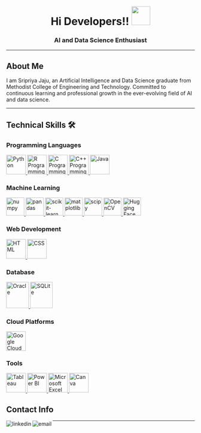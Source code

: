 <h1 align="center">Hi Developers!! <img src="https://media.tenor.com/images/22f42c11b612b041b4038573dca18a2d/tenor.gif" width="50px"></h1>

<h3 align="center">AI and Data Science Enthusiast</h3>

<hr>

## About Me

I am Sripriya Jaju, an Artificial Intelligence and Data Science graduate from Methodist College of Engineering and Technology. Committed to continuous learning and professional growth in the ever-evolving field of AI and data science.

<hr>

## Technical Skills 🛠

### Programming Languages

<span style="display: inline-block;">
  <a href="https://www.python.org" target="_blank">
    <img src="https://img.icons8.com/color/48/000000/python.png" width="52px" alt="Python">
  </a>
  <a href="https://www.r-project.org" target="_blank">
    <img src="https://www.r-project.org/logo/Rlogo.png" width="52px" alt="R Programming">
  </a>
  <a href="https://en.wikipedia.org/wiki/C_(programming_language)" target="_blank">
    <img src="https://img.icons8.com/color/48/000000/c-programming.png" width="52px" alt="C Programming">
  </a>
  <a href="https://en.wikipedia.org/wiki/C%2B%2B" target="_blank">
    <img src="https://img.icons8.com/color/48/000000/c-plus-plus-logo.png" width="52px" alt="C++ Programming">
  </a>
  <a href="https://www.java.com" target="_blank">
    <img src="https://img.icons8.com/color/48/000000/java-coffee-cup-logo.png" width="52px" alt="Java">
  </a>
</span>

### Machine Learning

<span style="display: inline-block;">
  <a href="https://numpy.org" target="_blank">
    <img src="https://img.icons8.com/color/48/000000/numpy.png" height="48px" alt="numpy">
  </a>
  <a href="https://pandas.pydata.org" target="_blank">
    <img src="https://img.icons8.com/color/48/000000/pandas.png" height="48px" alt="pandas">
  </a>
  <a href="https://scikit-learn.org" target="_blank">
    <img src="https://upload.wikimedia.org/wikipedia/commons/0/05/Scikit_learn_logo_small.svg" height="48px" alt="scikit-learn">
  </a>
  <a href="https://matplotlib.org" target="_blank">
    <img src="https://upload.wikimedia.org/wikipedia/commons/8/84/Matplotlib_icon.svg" height="48px" alt="matplotlib">
  </a>
  <a href="https://www.scipy.org" target="_blank">
    <img src="https://upload.wikimedia.org/wikipedia/commons/b/b2/SCIPY_2.svg" height="48px" alt="scipy">
  </a>
  <a href="https://opencv.org" target="_blank">
    <img src="https://img.icons8.com/color/48/000000/opencv.png" height="48px" alt="OpenCV">
  </a>
  <a href="https://huggingface.co" target="_blank">
    <img src="https://community.intersystems.com/sites/default/files/inline/images/sticker-2048w.png" height="48px" alt="Hugging Face">
  </a>
</span>

### Web Development

<span style="display: inline-block;">
  <a href="https://developer.mozilla.org/en-US/docs/Web/HTML" target="_blank">
    <img src="https://img.icons8.com/color/48/000000/html-5--v1.png" width="52px" alt="HTML">
  </a>
  <a href="https://developer.mozilla.org/en-US/docs/Web/CSS" target="_blank">
    <img src="https://img.icons8.com/color/48/000000/css3.png" width="52px" alt="CSS">
  </a>
</span>

### Database

<span style="display: inline-block;">
  <a href="https://www.oracle.com/database/" target="_blank">
    <img src="https://img.icons8.com/color/48/000000/oracle-logo.png" width="60px" height="70px" alt="Oracle">
  </a>
  <a href="https://www.sqlite.org/index.html" target="_blank">
    <img src="https://logospng.org/download/sqlite/sqlite-2048.png" width="60px" height="70px" alt="SQLite">
  </a>
</span>

### Cloud Platforms

<a href="https://cloud.google.com" target="_blank">
  <img src="https://img.icons8.com/color/48/000000/google-cloud.png" width="52px" alt="Google Cloud">
</a>

### Tools

<span style="display: inline-block;">
  <a href="https://www.tableau.com" target="_blank">
    <img src="https://img.icons8.com/color/48/000000/tableau-software.png" width="52px" alt="Tableau">
  </a>
  <a href="https://powerbi.microsoft.com" target="_blank">
    <img src="https://img.icons8.com/color/48/000000/power-bi.png" width="52px" alt="Power BI">
  </a>
  <a href="https://www.microsoft.com/en-us/microsoft-365/excel" target="_blank">
    <img src="https://img.icons8.com/color/48/000000/microsoft-excel-2019--v1.png" width="52px" alt="Microsoft Excel">
  </a>
  <a href="https://www.canva.com" target="_blank">
    <img src="https://img.icons8.com/color/48/000000/canva.png" width="52px" alt="Canva">
  </a>
</span>

## Contact Info

<p>
  <a href="https://www.linkedin.com/in/Sripriya-Jaju/"><img align="left" src="https://img.icons8.com/color/96/000000/linkedin.png" alt="linkedin"/></a>
  <a href="mailto:sripriyajaju@gmail.com"><img align="left" src="https://img.icons8.com/color/96/000000/gmail.png" alt="email"/></a>
</p>

<hr>
